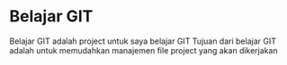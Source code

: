 # Belajar GIT
Belajar GIT adalah project untuk saya belajar GIT
Tujuan dari belajar GIT adalah untuk memudahkan manajemen file project yang akan dikerjakan

